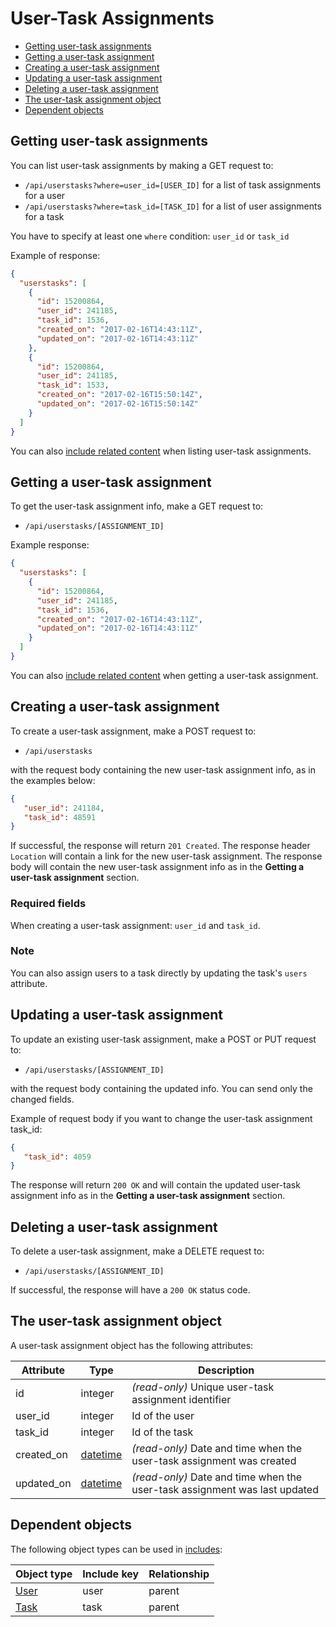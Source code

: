 # User-Task Assignments

* [Getting user-task assignments](#list)
* [Getting a user-task assignment](#get)
* [Creating a user-task assignment](#create)
* [Updating a user-task assignment](#update)
* [Deleting a user-task assignment](#delete)
* [The user-task assignment object](#object)
* [Dependent objects](#dependencies)

<a name="list"></a>

## Getting user-task assignments

You can list user-task assignments by making a GET request to:

* `/api/userstasks?where=user_id=[USER_ID]` for a list of task assignments for a user 
* `/api/userstasks?where=task_id=[TASK_ID]` for a list of user assignments for a task 

You have to specify at least one `where` condition: `user_id` or `task_id`
 
Example of response:

```json
{
  "userstasks": [
    {
      "id": 15200864,
      "user_id": 241185,
      "task_id": 1536,
      "created_on": "2017-02-16T14:43:11Z",
      "updated_on": "2017-02-16T14:43:11Z"
    },
    {
      "id": 15200864,
      "user_id": 241185,
      "task_id": 1533,
      "created_on": "2017-02-16T15:50:14Z",
      "updated_on": "2017-02-16T15:50:14Z"
    }
  ]
}
```

You can also [include related content](includes.md) when listing user-task assignments.

<a name="get"></a>
## Getting a user-task assignment

To get the user-task assignment info, make a GET request to:

* `/api/userstasks/[ASSIGNMENT_ID]`

Example response:

```json
{
  "userstasks": [
    {
      "id": 15200864,
      "user_id": 241185,
      "task_id": 1536,
      "created_on": "2017-02-16T14:43:11Z",
      "updated_on": "2017-02-16T14:43:11Z"
    }
  ]
}
```

You can also [include related content](includes.md) when getting a user-task assignment.

<a name="create"></a>
## Creating a user-task assignment

To create a user-task assignment, make a POST request to:

* `/api/userstasks`

with the request body containing the new user-task assignment info, as in the examples below:

```json
{
   "user_id": 241184,
   "task_id": 48591
}
```

If successful, the response will return `201 Created`. The response header `Location` will contain a link for the new user-task assignment. The response body will contain the new user-task assignment info as in the **Getting a user-task assignment** section.

### Required fields

When creating a user-task assignment: `user_id` and `task_id`.

### Note
 
You can also assign users to a task directly by updating the task's `users` attribute.

<a name="update"></a>
## Updating a user-task assignment

To update an existing user-task assignment, make a POST or PUT request to:

* `/api/userstasks/[ASSIGNMENT_ID]`

with the request body containing the updated info. You can send only the changed fields.

Example of request body if you want to change the user-task assignment task_id:

```json
{
   "task_id": 4059
}
```

The response will return `200 OK` and will contain the updated user-task assignment info as in the **Getting a user-task assignment** section.

<a name="delete"></a>
## Deleting a user-task assignment

To delete a user-task assignment, make a DELETE request to:

* `/api/userstasks/[ASSIGNMENT_ID]`

If successful, the response will have a `200 OK` status code.

<a name="object"></a>
## The user-task assignment object

A user-task assignment object has the following attributes:

Attribute|Type|Description
---------|----|-----------
id | integer | _(read-only)_ Unique user-task assignment identifier
user_id | integer | Id of the user
task_id | integer | Id of the task
created_on | [datetime](datetime.md) | _(read-only)_ Date and time when the user-task assignment was created
updated_on | [datetime](datetime.md) | _(read-only)_ Date and time when the user-task assignment was last updated

<a name="dependencies"></a>
## Dependent objects

The following object types can be used in [includes](includes.md):

Object type|Include key|Relationship
-----------|-----------|----
[User](users.md) | user | parent
[Task](tasks.md) | task | parent
